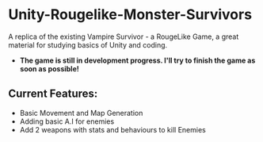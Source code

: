 # Unity-Rougelike-Monster-Survivors
A replica of the existing Vampire Survivor - a RougeLike Game, a great material for studying basics of Unity and coding.

- **The game is still in development progress. I'll try to finish the game as soon as possible!**

## Current Features:
<ul>
  <li>Basic Movement and Map Generation</li>
  <li>Adding basic A.I for enemies</li>
  <li>Add 2 weapons with stats and behaviours to kill Enemies</li>
</ul>
